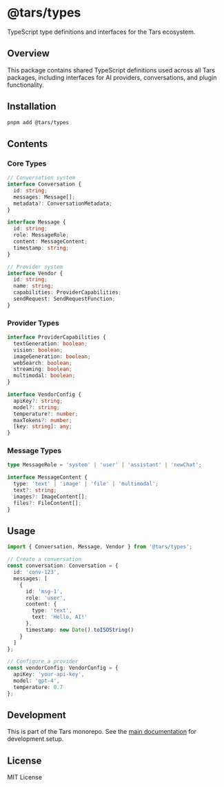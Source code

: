 # @tars/types

TypeScript type definitions and interfaces for the Tars ecosystem.

## Overview

This package contains shared TypeScript definitions used across all Tars packages, including interfaces for AI providers, conversations, and plugin functionality.

## Installation

```bash
pnpm add @tars/types
```

## Contents

### Core Types

```typescript
// Conversation system
interface Conversation {
  id: string;
  messages: Message[];
  metadata?: ConversationMetadata;
}

interface Message {
  id: string;
  role: MessageRole;
  content: MessageContent;
  timestamp: string;
}

// Provider system
interface Vendor {
  id: string;
  name: string;
  capabilities: ProviderCapabilities;
  sendRequest: SendRequestFunction;
}
```

### Provider Types

```typescript
interface ProviderCapabilities {
  textGeneration: boolean;
  vision: boolean;
  imageGeneration: boolean;
  webSearch: boolean;
  streaming: boolean;
  multimodal: boolean;
}

interface VendorConfig {
  apiKey?: string;
  model?: string;
  temperature?: number;
  maxTokens?: number;
  [key: string]: any;
}
```

### Message Types

```typescript
type MessageRole = 'system' | 'user' | 'assistant' | 'newChat';

interface MessageContent {
  type: 'text' | 'image' | 'file' | 'multimodal';
  text?: string;
  images?: ImageContent[];
  files?: FileContent[];
}
```

## Usage

```typescript
import { Conversation, Message, Vendor } from '@tars/types';

// Create a conversation
const conversation: Conversation = {
  id: 'conv-123',
  messages: [
    {
      id: 'msg-1',
      role: 'user',
      content: {
        type: 'text',
        text: 'Hello, AI!'
      },
      timestamp: new Date().toISOString()
    }
  ]
};

// Configure a provider
const vendorConfig: VendorConfig = {
  apiKey: 'your-api-key',
  model: 'gpt-4',
  temperature: 0.7
};
```

## Development

This is part of the Tars monorepo. See the [main documentation](../../docs/monorepo-setup.md) for development setup.

## License

MIT License